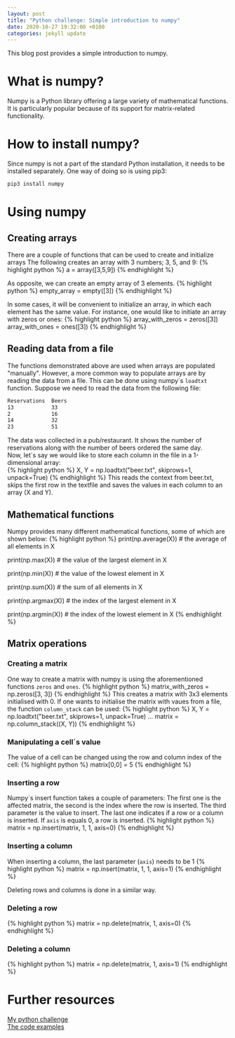```yaml
---
layout: post
title: "Python challenge: Simple introduction to numpy"
date: 2020-10-27 19:32:00 +0100
categories: jekyll update
---
```


This blog post provides a simple introduction to numpy.<br/>

# What is numpy?
Numpy is a Python library offering a large variety of mathematical functions. It is particularly popular because of its support for matrix-related functionality.

# How to install numpy?
Since numpy is not a part of the standard Python installation, it needs to be installed separately. One way of doing so is using pip3:
```bash
pip3 install numpy
```

# Using numpy

## Creating arrays
There are a couple of functions that can be used to create and initialize arrays
The following creates an array with 3 numbers; 3, 5, and 9:
{% highlight python %}
a = array([3,5,9])
{% endhighlight %}

As opposite, we can create an empty array of 3 elements.
{% highlight python %}
empty_array = empty([3]) 
{% endhighlight %}

In some cases, it will be convenient to initialize an array, in which each element has the same value. For instance, one would like to initiate an array with zeros or ones:
{% highlight python %}
array_with_zeros = zeros([3])
array_with_ones = ones([3])
{% endhighlight %}

## Reading data from a file
The functions demonstrated above are used when arrays are populated "manually". However, a more common way to populate arrays are by reading the data from a file.
This can be done using numpy´s `loadtxt` function.
Suppose we need to read the data from the following file:
```bash
Reservations  Beers
13            33
2             16
14            32
23            51
```
The data was collected in a pub/restaurant. It shows the number of reservations along with the number of beers ordered the same day.<br>
Now, let´s say we would like to store each column in the file in a 1-dimensional array:  
{% highlight python %}
X, Y = np.loadtxt("beer.txt", skiprows=1, unpack=True)
{% endhighlight %}
This reads the context from beer.txt, skips the first row in the textfile and saves the values in each column to an array (X and Y).

## Mathematical functions
Numpy provides many different mathematical functions, some of which are shown below:
{% highlight python %}
print(np.average(X)) # the average of all elements in X

print(np.max(X)) # the value of the largest element in X

print(np.min(X)) # the value of the lowest element in X

print(np.sum(X)) # the sum of all elements in X

print(np.argmax(X)) # the index of the largest element in X

print(np.argmin(X)) # the index of the lowest element in X
{% endhighlight %}


## Matrix operations

### Creating a matrix
One way to create a matrix with numpy is using the aforementioned functions `zeros` and `ones`.
{% highlight python %}
matrix_with_zeros = np.zeros([3, 3]) 
{% endhighlight %}
This creates a matrix with 3x3 elements initialised with 0.
If one wants to initialise the matrix with vaues from a file, the function `column_stack` can be used:
{% highlight python %}
X, Y = np.loadtxt("beer.txt", skiprows=1, unpack=True)
...
matrix = np.column_stack((X, Y))
{% endhighlight %}

### Manipulating a cell´s value
The value of a cell can be changed using the row and column index of the cell:
{% highlight python %}
matrix[0,0] = 5
{% endhighlight %}

### Inserting a row
Numpy´s insert function takes a couple of parameters: The first one is the affected matrix, the second is the index where the row is inserted. The third parameter is the value to insert. The last one indicates if a row or a column is inserted. If `axis` is equals 0, a row is inserted.
{% highlight python %}
matrix = np.insert(matrix, 1, 1, axis=0)
{% endhighlight %}

### Inserting a column
When inserting a column, the last parameter (`axis`) needs to be 1
{% highlight python %}
matrix = np.insert(matrix, 1, 1, axis=1)
{% endhighlight %}

Deleting rows and columns is done in a similar way.

### Deleting a row
{% highlight python %}
matrix = np.delete(matrix, 1, axis=0)
{% endhighlight %}

### Deleting a column
{% highlight python %}
matrix = np.delete(matrix, 1, axis=1)
{% endhighlight %}


# Further resources
[My python challenge](https://mbaeumer.github.io/jekyll/update/2017/05/30/python-challenge-intro.html)<br>
[The code examples](https://github.com/mbaeumer/python-challenge/tree/master/numpy-examples)
